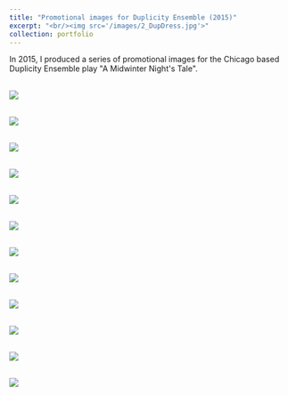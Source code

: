 ```yaml
---
title: "Promotional images for Duplicity Ensemble (2015)"
excerpt: "<br/><img src='/images/2_DupDress.jpg'>"
collection: portfolio
---
```


In 2015, I produced a series of promotional images for the Chicago based Duplicity Ensemble play "A Midwinter Night's Tale".


<br/><img src='/images/1_DupDress.jpg'>

<br/><img src='/images/2_DupDress.jpg'>

<br/><img src='/images/3_DupDress.jpg'>

<br/><img src='/images/4_DupDress.jpg'>

<br/><img src='/images/5_DupDress.jpg'>

<br/><img src='/images/6_DupDress.jpg'>

<br/><img src='/images/7_DupDress.jpg'>

<br/><img src='/images/8_DupDress.jpg'>

<br/><img src='/images/9_DupDress.jpg'>

<br/><img src='/images/10_DupDress.jpg'>

<br/><img src='/images/11_DupDress.jpg'>

<br/><img src='/images/12_DupDress.jpg'>